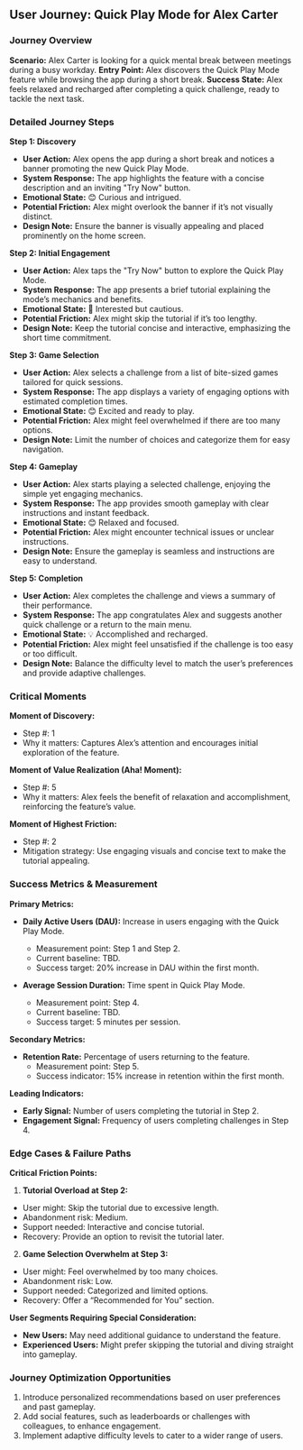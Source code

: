 ## User Journey: Quick Play Mode for Alex Carter

### Journey Overview

**Scenario:** Alex Carter is looking for a quick mental break between meetings during a busy workday.
**Entry Point:** Alex discovers the Quick Play Mode feature while browsing the app during a short break.
**Success State:** Alex feels relaxed and recharged after completing a quick challenge, ready to tackle the next task.

### Detailed Journey Steps

**Step 1: Discovery**

- **User Action:** Alex opens the app during a short break and notices a banner promoting the new Quick Play Mode.
- **System Response:** The app highlights the feature with a concise description and an inviting "Try Now" button.
- **Emotional State:** 😊 Curious and intrigued.
- **Potential Friction:** Alex might overlook the banner if it’s not visually distinct.
- **Design Note:** Ensure the banner is visually appealing and placed prominently on the home screen.

**Step 2: Initial Engagement**

- **User Action:** Alex taps the "Try Now" button to explore the Quick Play Mode.
- **System Response:** The app presents a brief tutorial explaining the mode’s mechanics and benefits.
- **Emotional State:** 🤔 Interested but cautious.
- **Potential Friction:** Alex might skip the tutorial if it’s too lengthy.
- **Design Note:** Keep the tutorial concise and interactive, emphasizing the short time commitment.

**Step 3: Game Selection**

- **User Action:** Alex selects a challenge from a list of bite-sized games tailored for quick sessions.
- **System Response:** The app displays a variety of engaging options with estimated completion times.
- **Emotional State:** 😊 Excited and ready to play.
- **Potential Friction:** Alex might feel overwhelmed if there are too many options.
- **Design Note:** Limit the number of choices and categorize them for easy navigation.

**Step 4: Gameplay**

- **User Action:** Alex starts playing a selected challenge, enjoying the simple yet engaging mechanics.
- **System Response:** The app provides smooth gameplay with clear instructions and instant feedback.
- **Emotional State:** 😊 Relaxed and focused.
- **Potential Friction:** Alex might encounter technical issues or unclear instructions.
- **Design Note:** Ensure the gameplay is seamless and instructions are easy to understand.

**Step 5: Completion**

- **User Action:** Alex completes the challenge and views a summary of their performance.
- **System Response:** The app congratulates Alex and suggests another quick challenge or a return to the main menu.
- **Emotional State:** 💡 Accomplished and recharged.
- **Potential Friction:** Alex might feel unsatisfied if the challenge is too easy or too difficult.
- **Design Note:** Balance the difficulty level to match the user’s preferences and provide adaptive challenges.

### Critical Moments

**Moment of Discovery:**

- Step #: 1
- Why it matters: Captures Alex’s attention and encourages initial exploration of the feature.

**Moment of Value Realization (Aha! Moment):**

- Step #: 5
- Why it matters: Alex feels the benefit of relaxation and accomplishment, reinforcing the feature’s value.

**Moment of Highest Friction:**

- Step #: 2
- Mitigation strategy: Use engaging visuals and concise text to make the tutorial appealing.

### Success Metrics & Measurement

**Primary Metrics:**

- **Daily Active Users (DAU):** Increase in users engaging with the Quick Play Mode.

  - Measurement point: Step 1 and Step 2.
  - Current baseline: TBD.
  - Success target: 20% increase in DAU within the first month.

- **Average Session Duration:** Time spent in Quick Play Mode.
  - Measurement point: Step 4.
  - Current baseline: TBD.
  - Success target: 5 minutes per session.

**Secondary Metrics:**

- **Retention Rate:** Percentage of users returning to the feature.
  - Measurement point: Step 5.
  - Success indicator: 15% increase in retention within the first month.

**Leading Indicators:**

- **Early Signal:** Number of users completing the tutorial in Step 2.
- **Engagement Signal:** Frequency of users completing challenges in Step 4.

### Edge Cases & Failure Paths

**Critical Friction Points:**

1. **Tutorial Overload at Step 2:**

- User might: Skip the tutorial due to excessive length.
- Abandonment risk: Medium.
- Support needed: Interactive and concise tutorial.
- Recovery: Provide an option to revisit the tutorial later.

2. **Game Selection Overwhelm at Step 3:**

- User might: Feel overwhelmed by too many choices.
- Abandonment risk: Low.
- Support needed: Categorized and limited options.
- Recovery: Offer a “Recommended for You” section.

**User Segments Requiring Special Consideration:**

- **New Users:** May need additional guidance to understand the feature.
- **Experienced Users:** Might prefer skipping the tutorial and diving straight into gameplay.

### Journey Optimization Opportunities

1. Introduce personalized recommendations based on user preferences and past gameplay.
2. Add social features, such as leaderboards or challenges with colleagues, to enhance engagement.
3. Implement adaptive difficulty levels to cater to a wider range of users.
